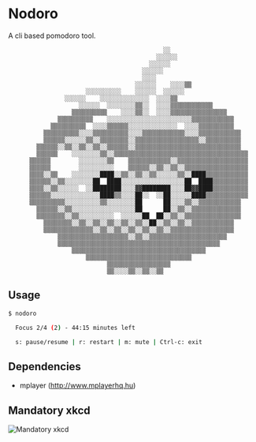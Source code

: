 # Nodoro
A cli based pomodoro tool.

                                                ░░
                                              ░░░░░░
                                            ░░░░░░
                                          ░░░░░░
                                          ░░░░
                                        ░░░░░░    ░░░░▒▒
                          ░░░░░░░░░░    ░░░░░░  ░░░░░░
                    ░░░░░░    ░░░░░░░░░░░░░░  ░░░░▒▒
                        ░░░░░░  ░░░░░░░░▒▒░░  ░░░░▒▒▒▒▒▒▒▒▒▒▒▒
                      ▒▒▒▒▒▒▒▒▒▒    ░░░░▒▒░░  ░░░░▒▒▒▒▒▒▒▒▒▒▒▒▒▒▒▒
                  ▒▒▒▒▒▒▒▒▒▒    ░░░░░░░░░░░░░░░░░░░░░░░░▒▒▒▒▒▒▒▒▒▒▒▒
                ▒▒▒▒▒▒▒▒▒▒  ░░░░▒▒▒▒▒▒░░░░░░░░░░░░░░  ░░░░▒▒▒▒▒▒▒▒▒▒
              ▒▒▒▒▒▒▒▒▒▒░░░░▒▒▒▒▒▒▒▒▒▒░░░░▒▒▒▒▒▒▒▒▒▒▒▒░░░░▒▒▒▒▒▒▒▒▒▒▒▒
              ▒▒▒▒▒▒░░░░░░▒▒░░▒▒▒▒▒▒▒▒░░▒▒▒▒▒▒▒▒▒▒▒▒▒▒▒▒▒▒░░▒▒▒▒▒▒▒▒▒▒
            ▒▒▒▒▒▒░░▒▒░░▒▒░░▒▒░░▒▒▒▒▒▒░░▒▒▒▒▒▒▒▒▒▒▒▒▒▒▒▒▒▒▒▒▒▒▒▒▒▒▒▒▒▒
            ▒▒▒▒▒▒    ░░░░░░░░▒▒░░▒▒▒▒▒▒▒▒▒▒▒▒▒▒▒▒▒▒▒▒▒▒▒▒▒▒▒▒▒▒▒▒▒▒▒▒▒▒
          ▒▒▒▒▒▒        ░░░░░░░░▒▒    ▒▒▒▒▒▒▒▒▒▒▒▒░░▒▒▒▒▒▒▒▒▒▒▒▒▒▒▒▒▒▒▒▒
          ▒▒▒▒▒▒        ░░░░░░░░░░    ▒▒▒▒▒▒░░▒▒░░▒▒░░▒▒▒▒▒▒▒▒▒▒▒▒▒▒▒▒▒▒
          ▒▒▒▒░░▒▒    ░░░░░░░░████░░▒▒░░▒▒░░▒▒░░░░░░▒▒░░████▒▒▒▒▒▒▒▒▒▒▒▒
          ▒▒▒▒▒▒░░▒▒░░░░░░░░██  ████░░░░░░░░░░░░░░░░░░██  ████▒▒▒▒▒▒▒▒▒▒
          ▒▒▒▒░░▒▒░░░░░░  ░░████████░░░░▓▓████████░░░░██▓▓████▒▒▒▒▒▒▒▒▒▒
          ▒▒▒▒▒▒░░░░░░░░░░░░░░████▒▒░░░░██░░  ░░██░░░░░░████▒▒▒▒▒▒▒▒▒▒▒▒
          ▒▒▒▒▒▒▒▒▒▒░░░░░░░░░░▒▒░░░░░░░░██      ██░░░░▒▒░░▒▒▒▒▒▒▒▒▒▒▒▒
            ▒▒▒▒▒▒░░▒▒░░░░░░░░░░░░░░░░░░██      ██░░▒▒░░▒▒▒▒▒▒▒▒▒▒▒▒▒▒
            ▒▒▒▒▒▒▒▒░░▒▒░░░░░░░░░░  ░░░░░░██  ██░░▒▒░░▒▒▒▒▒▒▒▒▒▒▒▒▒▒▒▒
              ▒▒▒▒▒▒▒▒░░▒▒░░▒▒░░▒▒░░▒▒░░▒▒░░██░░▒▒░░▒▒░░▒▒▒▒▒▒▒▒▒▒▒▒
              ▒▒▒▒▒▒▒▒▒▒▒▒▒▒░░▒▒░░▒▒░░▒▒░░▒▒░░▒▒░░▒▒▒▒▒▒▒▒▒▒▒▒▒▒▒▒▒▒
                  ▒▒▒▒▒▒▒▒▒▒▒▒▒▒▒▒▒▒▒▒░░▒▒░░▒▒▒▒▒▒▒▒▒▒▒▒▒▒▒▒▒▒▒▒▒▒
                  ▒▒▒▒▒▒▒▒▒▒▒▒▒▒▒▒▒▒▒▒▒▒▒▒▒▒▒▒▒▒▒▒▒▒▒▒▒▒▒▒▒▒▒▒▒▒
                      ▒▒▒▒▒▒▒▒▒▒▒▒▒▒▒▒▒▒▒▒▒▒▒▒▒▒▒▒▒▒▒▒▒▒▒▒▒▒
                          ▒▒▒▒▒▒▒▒▒▒▒▒▒▒▒▒▒▒▒▒▒▒▒▒▒▒▒▒▒▒
                                ▒▒▒▒▒▒▒▒▒▒▒▒▒▒▒▒▒▒
                                ▒▒░░░░▒▒░░▒▒░░▒▒



## Usage
``` sh
$ nodoro

  Focus 2/4 (2) - 44:15 minutes left

  s: pause/resume | r: restart | m: mute | Ctrl-c: exit
```

## Dependencies
- mplayer (http://www.mplayerhq.hu)

## Mandatory xkcd
![Mandatory xkcd](https://imgs.xkcd.com/comics/focus_knob.png)
